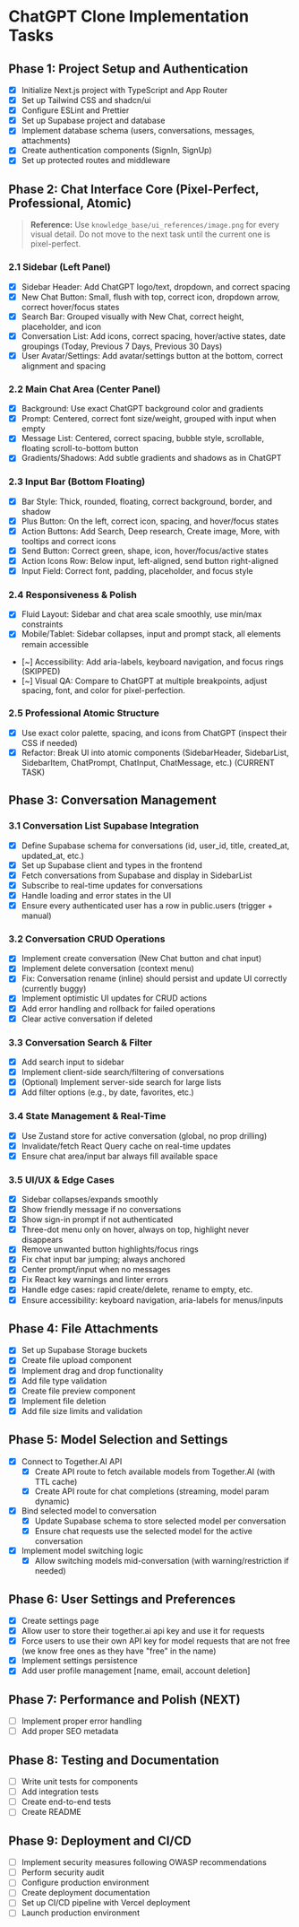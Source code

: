 # ChatGPT Clone Implementation Tasks

## Phase 1: Project Setup and Authentication

- [x] Initialize Next.js project with TypeScript and App Router
- [x] Set up Tailwind CSS and shadcn/ui
- [x] Configure ESLint and Prettier
- [x] Set up Supabase project and database
- [x] Implement database schema (users, conversations, messages, attachments)
- [x] Create authentication components (SignIn, SignUp)
- [x] Set up protected routes and middleware

## Phase 2: Chat Interface Core (Pixel-Perfect, Professional, Atomic)

> **Reference:** Use `knowledge_base/ui_references/image.png` for every visual detail. Do not move to the next task until the current one is pixel-perfect.

### 2.1 Sidebar (Left Panel)
- [x] Sidebar Header: Add ChatGPT logo/text, dropdown, and correct spacing
- [x] New Chat Button: Small, flush with top, correct icon, dropdown arrow, correct hover/focus states
- [x] Search Bar: Grouped visually with New Chat, correct height, placeholder, and icon
- [x] Conversation List: Add icons, correct spacing, hover/active states, date groupings (Today, Previous 7 Days, Previous 30 Days)
- [x] User Avatar/Settings: Add avatar/settings button at the bottom, correct alignment and spacing

### 2.2 Main Chat Area (Center Panel)
- [x] Background: Use exact ChatGPT background color and gradients
- [x] Prompt: Centered, correct font size/weight, grouped with input when empty
- [x] Message List: Centered, correct spacing, bubble style, scrollable, floating scroll-to-bottom button
- [x] Gradients/Shadows: Add subtle gradients and shadows as in ChatGPT

### 2.3 Input Bar (Bottom Floating)
- [x] Bar Style: Thick, rounded, floating, correct background, border, and shadow
- [x] Plus Button: On the left, correct icon, spacing, and hover/focus states
- [x] Action Buttons: Add Search, Deep research, Create image, More, with tooltips and correct icons
- [x] Send Button: Correct green, shape, icon, hover/focus/active states
- [x] Action Icons Row: Below input, left-aligned, send button right-aligned
- [x] Input Field: Correct font, padding, placeholder, and focus style

### 2.4 Responsiveness & Polish
- [x] Fluid Layout: Sidebar and chat area scale smoothly, use min/max constraints
- [x] Mobile/Tablet: Sidebar collapses, input and prompt stack, all elements remain accessible
- [~] Accessibility: Add aria-labels, keyboard navigation, and focus rings (SKIPPED)
- [~] Visual QA: Compare to ChatGPT at multiple breakpoints, adjust spacing, font, and color for pixel-perfection.

### 2.5 Professional Atomic Structure

- [x] Use exact color palette, spacing, and icons from ChatGPT (inspect their CSS if needed)
- [x] Refactor: Break UI into atomic components (SidebarHeader, SidebarList, SidebarItem, ChatPrompt, ChatInput, ChatMessage, etc.) (CURRENT TASK)

## Phase 3: Conversation Management

### 3.1 Conversation List Supabase Integration
- [x] Define Supabase schema for conversations (id, user_id, title, created_at, updated_at, etc.)
- [x] Set up Supabase client and types in the frontend
- [x] Fetch conversations from Supabase and display in SidebarList
- [x] Subscribe to real-time updates for conversations
- [x] Handle loading and error states in the UI
- [x] Ensure every authenticated user has a row in public.users (trigger + manual)

### 3.2 Conversation CRUD Operations
- [x] Implement create conversation (New Chat button and chat input)
- [x] Implement delete conversation (context menu)
- [x] Fix: Conversation rename (inline) should persist and update UI correctly (currently buggy)
- [x] Implement optimistic UI updates for CRUD actions
- [x] Add error handling and rollback for failed operations
- [x] Clear active conversation if deleted

### 3.3 Conversation Search & Filter
- [x] Add search input to sidebar
- [x] Implement client-side search/filtering of conversations
- [x] (Optional) Implement server-side search for large lists
- [x] Add filter options (e.g., by date, favorites, etc.)

### 3.4 State Management & Real-Time
- [x] Use Zustand store for active conversation (global, no prop drilling)
- [x] Invalidate/fetch React Query cache on real-time updates
- [x] Ensure chat area/input bar always fill available space

### 3.5 UI/UX & Edge Cases
- [x] Sidebar collapses/expands smoothly
- [x] Show friendly message if no conversations
- [x] Show sign-in prompt if not authenticated
- [x] Three-dot menu only on hover, always on top, highlight never disappears
- [x] Remove unwanted button highlights/focus rings
- [x] Fix chat input bar jumping; always anchored
- [x] Center prompt/input when no messages
- [x] Fix React key warnings and linter errors
- [x] Handle edge cases: rapid create/delete, rename to empty, etc.
- [x] Ensure accessibility: keyboard navigation, aria-labels for menus/inputs

## Phase 4: File Attachments

- [x] Set up Supabase Storage buckets
- [x] Create file upload component
- [x] Implement drag and drop functionality
- [x] Add file type validation
- [x] Create file preview component
- [x] Implement file deletion
- [x] Add file size limits and validation

## Phase 5: Model Selection and Settings

- [x] Connect to Together.AI API
    - [x] Create API route to fetch available models from Together.AI (with TTL cache)
    - [x] Create API route for chat completions (streaming, model param dynamic)
- [x] Bind selected model to conversation
    - [x] Update Supabase schema to store selected model per conversation
    - [x] Ensure chat requests use the selected model for the active conversation
- [x] Implement model switching logic
    - [x] Allow switching models mid-conversation (with warning/restriction if needed)

## Phase 6: User Settings and Preferences

- [x] Create settings page
- [x] Allow user to store their together.ai api key and use it for requests
- [x] Force users to use their own API key for model requests that are not free (we know free ones as they have "free" in the name)
- [x] Implement settings persistence
- [x] Add user profile management [name, email, account deletion]

## Phase 7: Performance and Polish (NEXT)

- [ ] Implement proper error handling
- [ ] Add proper SEO metadata

## Phase 8: Testing and Documentation

- [ ] Write unit tests for components
- [ ] Add integration tests
- [ ] Create end-to-end tests
- [ ] Create README 

## Phase 9: Deployment and CI/CD

- [ ] Implement security measures following OWASP recommendations
- [ ] Perform security audit
- [ ] Configure production environment
- [ ] Create deployment documentation
- [ ] Set up CI/CD pipeline with Vercel deployment
- [ ] Launch production environment
